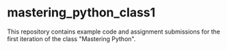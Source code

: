# mastering_python_class1
This repository contains example code and assignment submissions for the first iteration of the class "Mastering Python".
